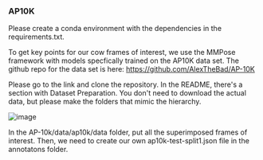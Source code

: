 ### AP10K
Please create a conda environment with the dependencies in the requirements.txt.

To get key points for our cow frames of interest, we use the MMPose framework with models specfically trained on the AP10K data set. The github repo for the data set is here: https://github.com/AlexTheBad/AP-10K

Please go to the link and clone the repository. In the README, there's a section with Dataset Preparation. You don't need to download the actual data, but please make the folders that mimic the hierarchy. 

![image](https://user-images.githubusercontent.com/77544183/208780267-84166ead-739d-45cc-95dd-ecbee8f9f672.png)

In the AP-10k/data/ap10k/data folder, put all the superimposed frames of interest. Then, we need to create our own ap10k-test-split1.json file in the annotatons folder. 




